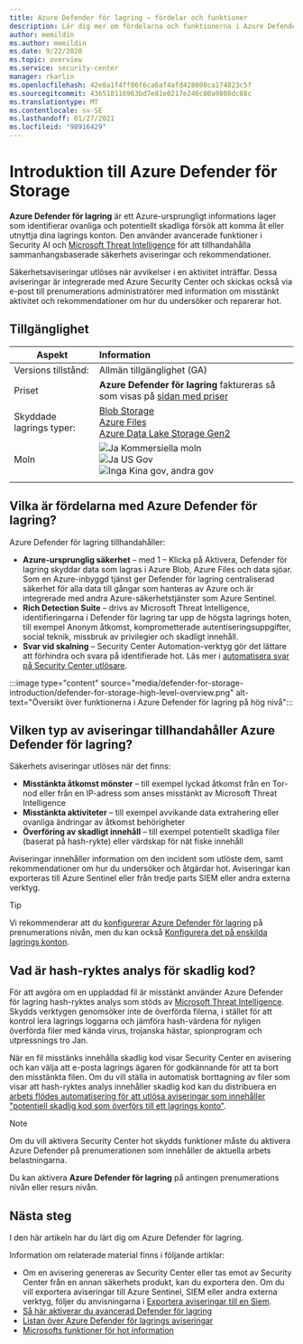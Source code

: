 ```yaml
---
title: Azure Defender för lagring – fördelar och funktioner
description: Lär dig mer om fördelarna och funktionerna i Azure Defender för lagring.
author: memildin
ms.author: memildin
ms.date: 9/22/2020
ms.topic: overview
ms.service: security-center
manager: rkarlin
ms.openlocfilehash: 42e8a1f4ff06f6ca6af4afd428008ca174823c5f
ms.sourcegitcommit: 436518116963bd7e81e0217e246c80a9808dc88c
ms.translationtype: MT
ms.contentlocale: sv-SE
ms.lasthandoff: 01/27/2021
ms.locfileid: "98916429"
---
```

# <a name="introduction-to-azure-defender-for-storage"></a>Introduktion till Azure Defender för Storage


**Azure Defender för lagring** är ett Azure-ursprungligt informations lager som identifierar ovanliga och potentiellt skadliga försök att komma åt eller utnyttja dina lagrings konton. Den använder avancerade funktioner i Security AI och [Microsoft Threat Intelligence](https://go.microsoft.com/fwlink/?linkid=2128684) för att tillhandahålla sammanhangsbaserade säkerhets aviseringar och rekommendationer.

Säkerhetsaviseringar utlöses när avvikelser i en aktivitet inträffar. Dessa aviseringar är integrerade med Azure Security Center och skickas också via e-post till prenumerations administratörer med information om misstänkt aktivitet och rekommendationer om hur du undersöker och reparerar hot.

## <a name="availability"></a>Tillgänglighet

|Aspekt|Information|
|----|:----|
|Versions tillstånd:|Allmän tillgänglighet (GA)|
|Priset|**Azure Defender för lagring** faktureras så som visas på [sidan med priser](security-center-pricing.md)|
|Skyddade lagrings typer:|[Blob Storage](https://azure.microsoft.com/services/storage/blobs/)<br>[Azure Files](../storage/files/storage-files-introduction.md)<br>[Azure Data Lake Storage Gen2](../storage/blobs/data-lake-storage-introduction.md)|
|Moln|![Ja](./media/icons/yes-icon.png) Kommersiella moln<br>![Ja](./media/icons/yes-icon.png) US Gov<br>![Inga](./media/icons/no-icon.png) Kina gov, andra gov|
|||


## <a name="what-are-the-benefits-of-azure-defender-for-storage"></a>Vilka är fördelarna med Azure Defender för lagring?

Azure Defender för lagring tillhandahåller:

- **Azure-ursprunglig säkerhet** – med 1 – Klicka på Aktivera, Defender för lagring skyddar data som lagras i Azure Blob, Azure Files och data sjöar. Som en Azure-inbyggd tjänst ger Defender för lagring centraliserad säkerhet för alla data till gångar som hanteras av Azure och är integrerade med andra Azure-säkerhetstjänster som Azure Sentinel.
- **Rich Detection Suite** – drivs av Microsoft Threat Intelligence, identifieringarna i Defender för lagring tar upp de högsta lagrings hoten, till exempel Anonym åtkomst, komprometterade autentiseringsuppgifter, social teknik, missbruk av privilegier och skadligt innehåll.
- **Svar vid skalning** – Security Center Automation-verktyg gör det lättare att förhindra och svara på identifierade hot. Läs mer i [automatisera svar på Security Center utlösare](workflow-automation.md).

:::image type="content" source="media/defender-for-storage-introduction/defender-for-storage-high-level-overview.png" alt-text="Översikt över funktionerna i Azure Defender för lagring på hög nivå":::


## <a name="what-kind-of-alerts-does-azure-defender-for-storage-provide"></a>Vilken typ av aviseringar tillhandahåller Azure Defender för lagring?

Säkerhets aviseringar utlöses när det finns:

- **Misstänkta åtkomst mönster** – till exempel lyckad åtkomst från en Tor-nod eller från en IP-adress som anses misstänkt av Microsoft Threat Intelligence
- **Misstänkta aktiviteter** – till exempel avvikande data extrahering eller ovanliga ändringar av åtkomst behörigheter
- **Överföring av skadligt innehåll** – till exempel potentiellt skadliga filer (baserat på hash-rykte) eller värdskap för nät fiske innehåll

Aviseringar innehåller information om den incident som utlöste dem, samt rekommendationer om hur du undersöker och åtgärdar hot. Aviseringar kan exporteras till Azure Sentinel eller från tredje parts SIEM eller andra externa verktyg.

> [!TIP]
> Vi rekommenderar att du [konfigurerar Azure Defender för lagring](../storage/common/azure-defender-storage-configure.md?tabs=azure-security-center) på prenumerations nivån, men du kan också [Konfigurera det på enskilda lagrings konton](../storage/common/azure-defender-storage-configure.md?tabs=azure-portal).


## <a name="what-is-hash-reputation-analysis-for-malware"></a>Vad är hash-ryktes analys för skadlig kod?

För att avgöra om en uppladdad fil är misstänkt använder Azure Defender för lagring hash-ryktes analys som stöds av [Microsoft Threat Intelligence](https://go.microsoft.com/fwlink/?linkid=2128684). Skydds verktygen genomsöker inte de överförda filerna, i stället för att kontrol lera lagrings loggarna och jämföra hash-värdena för nyligen överförda filer med kända virus, trojanska hästar, spionprogram och utpressnings tro Jan. 

När en fil misstänks innehålla skadlig kod visar Security Center en avisering och kan välja att e-posta lagrings ägaren för godkännande för att ta bort den misstänkta filen. Om du vill ställa in automatisk borttagning av filer som visar att hash-ryktes analys innehåller skadlig kod kan du distribuera en [arbets flödes automatisering för att utlösa aviseringar som innehåller "potentiell skadlig kod som överförs till ett lagrings konto"](https://techcommunity.microsoft.com/t5/azure-security-center/how-to-respond-to-potential-malware-uploaded-to-azure-storage/ba-p/1452005).

> [!NOTE]
> Om du vill aktivera Security Center hot skydds funktioner måste du aktivera Azure Defender på prenumerationen som innehåller de aktuella arbets belastningarna.
>
> Du kan aktivera **Azure Defender för lagring** på antingen prenumerations nivån eller resurs nivån.



## <a name="next-steps"></a>Nästa steg

I den här artikeln har du lärt dig om Azure Defender för lagring.

Information om relaterade material finns i följande artiklar: 

- Om en avisering genereras av Security Center eller tas emot av Security Center från en annan säkerhets produkt, kan du exportera den. Om du vill exportera aviseringar till Azure Sentinel, SIEM eller andra externa verktyg, följer du anvisningarna i [Exportera aviseringar till en Siem](continuous-export.md).
- [Så här aktiverar du avancerad Defender för lagring](../storage/common/azure-defender-storage-configure.md)
- [Listan över Azure Defender för lagrings aviseringar](alerts-reference.md#alerts-azurestorage)
- [Microsofts funktioner för hot information](https://go.microsoft.com/fwlink/?linkid=2128684)